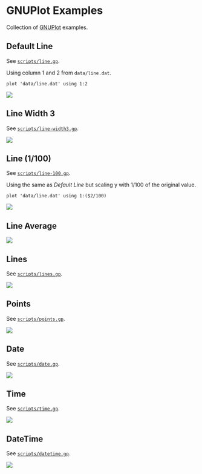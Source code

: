 # GNUPlot Examples

Collection of [GNUPlot](http://www.gnuplot.info/) examples.

## Default Line

See [`scripts/line.gp`](scripts/line.gp).

Using column 1 and 2 from `data/line.dat`.

	plot 'data/line.dat' using 1:2

![](img/line.png)

## Line Width 3

See [`scripts/line-width3.gp`](scripts/line-width3.gp).

![](img/line-width3.png)

## Line (1/100)

See [`scripts/line-100.gp`](scripts/line-100.gp).

Using the same as *Default Line* but scaling y with 1/100 of the original value.

	plot 'data/line.dat' using 1:($2/100)

![](img/line-100.png)

## Line Average

![](img/line-avg.png)

## Lines

See [`scripts/lines.gp`](scripts/lines.gp).

![](img/lines.png)

## Points

See [`scripts/points.gp`](scripts/points.gp).

![](img/points.png)

## Date

See [`scripts/date.gp`](scripts/date.gp).

![](img/date.png)

## Time

See [`scripts/time.gp`](scripts/time.gp).

![](img/time.png)

## DateTime

See [`scripts/datetime.gp`](scripts/datetime.gp).

![](img/datetime.png)
